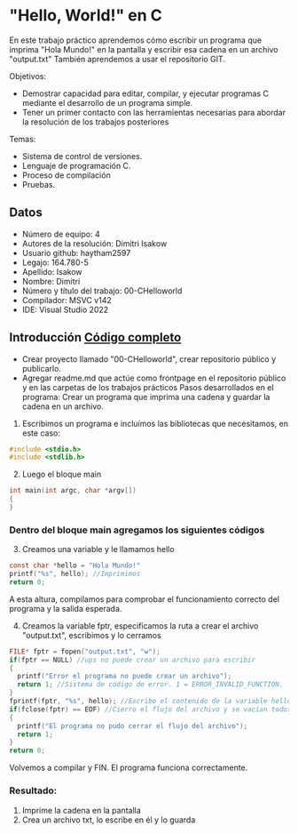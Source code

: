 # "Hello, World!" en C
En este trabajo práctico aprendemos cómo escribir un programa que imprima "Hola Mundo!" en la pantalla y escribir esa cadena en un archivo "output.txt"
También aprendemos a usar el repositorio GIT.

Objetivos:
- Demostrar capacidad para editar, compilar, y ejecutar programas C mediante el
desarrollo de un programa simple.
- Tener un primer contacto con las herramientas necesarias para abordar la resolución
de los trabajos posteriores

Temas: 
- Sistema de control de versiones.
- Lenguaje de programación C.
- Proceso de compilación
- Pruebas.

## Datos 
- Número de equipo: 4
- Autores de la resolución: Dimitri Isakow
- Usuario github: haytham2597
- Legajo: 164.780-5
- Apellido: Isakow
- Nombre: Dimitri
- Número y título del trabajo: 00-CHelloworld
- Compilador: MSVC v142
- IDE: Visual Studio 2022

## Introducción [Código completo](https://github.com/haytham2597/SSL/blob/master/00-CHelloworld/hello.c)
- Crear proyecto llamado "00-CHelloworld", crear repositorio público y publicarlo.
- Agregar readme.md que actúe como frontpage en el repositorio público y en las carpetas de los trabajos prácticos
Pasos desarrollados en el programa: 
Crear un programa que imprima una cadena y guardar la cadena en un archivo.
1. Escribimos un programa e incluímos las bibliotecas que necesitamos, en este caso:
```c
#include <stdio.h>
#include <stdlib.h>
```
2. Luego el bloque main
```c
int main(int argc, char *argv[])
{
}
```
### Dentro del bloque main agregamos los siguientes códigos
3. Creamos una variable y le llamamos hello
```c
const char *hello = "Hola Mundo!"
printf("%s", hello); //Imprimimos
return 0;
```
A esta altura, compilamos para comprobar el funcionamiento correcto del programa y la salida esperada. 

4. Creamos la variable fptr, especificamos la ruta a crear el archivo "output.txt", escribimos y lo cerramos
```c
FILE* fptr = fopen("output.txt", "w");
if(fptr == NULL) //ups no puede crear un archivo para escribir
{
  printf("Error el programa no puede crear un archivo");
  return 1; //Sistema de código de error. 1 = ERROR_INVALID_FUNCTION.
}
fprintf(fptr, "%s", hello); //Escribo el contenido de la variable hello en el archivo "output.txt"
if(fclose(fptr) == EOF) //Cierro el flujo del archivo y se vacían todos los búferes
{
  printf("El programa no pudo cerrar el flujo del archivo");
  return 1;
}
return 0;
```
Volvemos a compilar y FIN. El programa funciona correctamente.
### Resultado:
1. Imprime la cadena en la pantalla
2. Crea un archivo txt, lo escribe en él y lo guarda
